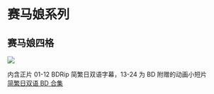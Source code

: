 # 赛马娘系列

## 赛马娘四格

![](https://nekomoe.pages.dev/images/2020-07/umayon.jpg)

内含正片 01-12 BDRip 简繁日双语字幕，13-24 为 BD 附赠的动画小短片  
[简繁日双语 BD 合集](https://github.com/Nekomoekissaten-SUB/Nekomoekissaten-MIR-Subs/releases/download/subtitle_pkg/Umayon_BD_JPCH.7z)